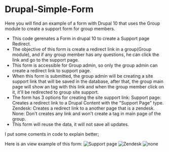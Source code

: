 # Drupal-Simple-Form
Here you will find an example of a form with Drupal 10 that uses the Group module to create a support form for group members.

* This code gerenates a Form in drupal 10 to create a Support page Redirect.
* The objective of this form is create a redirect link in a group(Group module), and if any group member has any questions, 
 he can click the link and go to the support page. 
* This form is accessible for Group admin, so only the group admin can create a redirect link to
 support page.
* When this form is submitted, the group admin will be creating a site support link that will be saved in the database,
 after that, the group main page will show an <a> tag with this link and when the group member click on it,
 it'll be redirected to group site support.
* The form has 3 options for creating the site support link:
 Support page: Creates a redirect link to a Drupal Content with the "Support Page" type.
 Zendesk: Creates a redirect link to a another page that is a zendesk.
 None: Don't creates any link and won't create a <a> tag in main page of the group.
* This form will reuse the data, it will not save all updates.


I put some coments in code to explain better;


Here is an view example of this form:
![Support page](https://github.com/Edson-Ivo/Drupal-Simple-Form/assets/42719020/9f05eeed-39f4-4f19-8115-0724762d27d8)
![Zendesk](https://github.com/Edson-Ivo/Drupal-Simple-Form/assets/42719020/d3d8aded-5a8a-4cd7-962f-2ff8f089ed2d)
![none](https://github.com/Edson-Ivo/Drupal-Simple-Form/assets/42719020/6f88c31c-c935-4c29-be30-549c3872efac)
